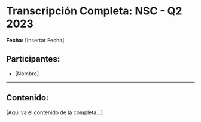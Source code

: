 # Transcripción Completa: NSC - Q2 2023

**Fecha:** [Insertar Fecha]

## Participantes:
* [Nombre]

---

## Contenido:

[Aquí va el contenido de la completa...]